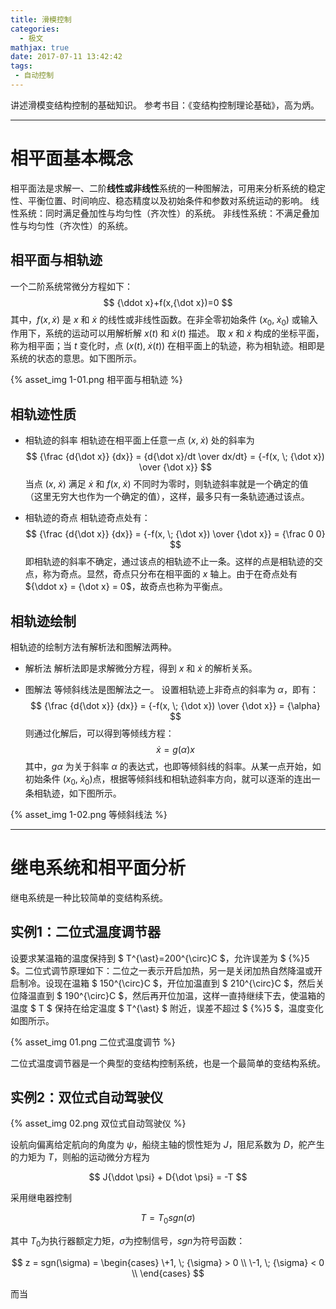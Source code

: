 ```yaml
---
title: 滑模控制
categories:
  - 极文
mathjax: true
date: 2017-07-11 13:42:42
tags: 
 - 自动控制
---
```


讲述滑模变结构控制的基础知识。
参考书目：《变结构控制理论基础》，高为炳。

<!-- more -->

---
# 相平面基本概念
相平面法是求解一、二阶**线性或非线性**系统的一种图解法，可用来分析系统的稳定性、平衡位置、时间响应、稳态精度以及初始条件和参数对系统运动的影响。
线性系统：同时满足叠加性与均匀性（齐次性）的系统。
非线性系统：不满足叠加性与均匀性（齐次性）的系统。

## 相平面与相轨迹
 一个二阶系统常微分方程如下：
$$
{\ddot x}+f(x,{\dot x})=0
$$
其中，$f(x,{\dot x})$ 是 $x$ 和 ${\dot x}$ 的线性或非线性函数。在非全零初始条件 $(x_0,\; {\dot x_0})$ 或输入作用下，系统的运动可以用解析解 $x(t)$ 和 ${\dot x}(t)$ 描述。
取 $x$ 和 ${\dot x}$ 构成的坐标平面，称为相平面；当 $t$ 变化时，点 $(x(t),\; {\dot x}(t))$ 在相平面上的轨迹，称为相轨迹。相即是系统的状态的意思。如下图所示。 

{% asset_img 1-01.png 相平面与相轨迹 %}

## 相轨迹性质
 - 相轨迹的斜率
 相轨迹在相平面上任意一点 $(x,\; {\dot x})$ 处的斜率为
$$
{\frac {d{\dot x}} {dx}} 
= {d{\dot x}/dt \over dx/dt} 
= {-f(x, \; {\dot x}) \over {\dot x}}
$$
 当点 $(x,\; {\dot x})$ 满足 ${\dot x}$ 和 $f(x,\; {\dot x})$ 不同时为零时，则轨迹斜率就是一个确定的值（这里无穷大也作为一个确定的值），这样，最多只有一条轨迹通过该点。

 - 相轨迹的奇点
 相轨迹奇点处有：
$$
{\frac {d{\dot x}} {dx}} 
= {-f(x, \; {\dot x}) \over {\dot x}}
= {\frac 0 0}
$$
 即相轨迹的斜率不确定，通过该点的相轨迹不止一条。这样的点是相轨迹的交点，称为奇点。显然，奇点只分布在相平面的 $x$ 轴上。由于在奇点处有 ${\ddot x} = {\dot x} = 0$，故奇点也称为平衡点。


## 相轨迹绘制
 相轨迹的绘制方法有解析法和图解法两种。

 - 解析法
 解析法即是求解微分方程，得到 $x$ 和 ${\dot x}$ 的解析关系。

 - 图解法
 等倾斜线法是图解法之一。
 设置相轨迹上非奇点的斜率为 ${\alpha}$，即有：
$$
{\frac {d{\dot x}} {dx}} 
= {-f(x, \; {\dot x}) \over {\dot x}}
= {\alpha}
$$
 则通过化解后，可以得到等倾线方程：
$$
{\dot x}=g({\alpha})x
$$
其中，$g{\alpha}$ 为关于斜率 ${\alpha}$ 的表达式，也即等倾斜线的斜率。从某一点开始，如初始条件 $(x_0,\; {\dot x_0})$点，根据等倾斜线和相轨迹斜率方向，就可以逐渐的连出一条相轨迹，如下图所示。

{% asset_img 1-02.png 等倾斜线法 %}


---
# 继电系统和相平面分析
继电系统是一种比较简单的变结构系统。

## 实例1：二位式温度调节器
设要求某温箱的温度保持到 $ T^{\ast}=200^{\circ}C $，允许误差为 $ {\%}5 $。二位式调节原理如下：二位之一表示开启加热，另一是关闭加热自然降温或开启制冷。设现在温箱 $ 150^{\circ}C $，开位加温直到 $ 210^{\circ}C $，然后关位降温直到 $ 190^{\circ}C $，然后再开位加温，这样一直持继续下去，使温箱的温度 $ T $ 保持在给定温度 $ T^{\ast} $ 附近，误差不超过 $ {\%}5 $，温度变化如图所示。

{% asset_img 01.png 二位式温度调节 %}

二位式温度调节器是一个典型的变结构控制系统，也是一个最简单的变结构系统。


## 实例2：双位式自动驾驶仪

{% asset_img 02.png 双位式自动驾驶仪 %}

设航向偏离给定航向的角度为 $\psi$，船绕主轴的惯性矩为 $J$，阻尼系数为 $D$，舵产生的力矩为 $T$，则船的运动微分方程为

$$
J{\ddot \psi} + D{\dot \psi} = -T
$$

采用继电器控制

$$
T=T_0 sgn({\sigma})
$$

其中 $T_0$为执行器额定力矩，${\sigma}$为控制信号，$sgn$为符号函数：

$$
z = sgn(\sigma) = 
\begin{cases}
\+1, \; {\sigma} > 0 \\
\-1, \; {\sigma} < 0 \\
\end{cases}
$$

而当

